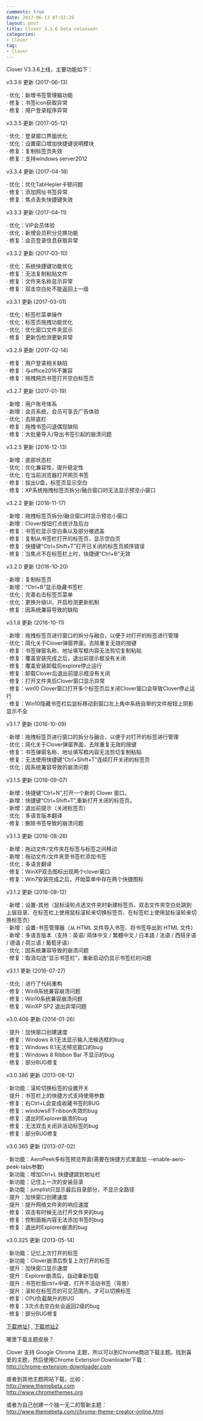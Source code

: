 ```yaml
---
comments: true
date: 2017-06-13 07:53:29
layout: post
title: Clover 3.3.6 beta released!
categories:
- Clover 
tag:
- Clover
---
```


Clover V3.3.6上线，主要功能如下：

v3.3.6 更新 (2017-06-13)

·   优化：新增书签管理器功能<br>
·   修复：书签icon获取异常<br>
·   修复：用户登录程序异常<br>

v3.3.5 更新 (2017-05-12)

·   优化：登录窗口界面优化<br>
·   优化：设置窗口增加快捷键说明模块<br>
·   修复：复制标签页失效<br>
·   修复：支持windows server2012<br>

v3.3.4 更新 (2017-04-18)

·   优化：优化TabHepler卡顿问题<br> 
·   修复：添加网址书签异常<br>
·   修复：焦点丢失快捷键失效<br>

v3.3.3 更新 (2017-04-11)

·   优化：VIP会员体验<br>
·   优化：新增会员积分兑换功能<br>
·   修复：会员登录信息获取异常<br>

v3.3.2 更新 (2017-03-10)

·   优化：系统快捷键功能优化<br>
·   修复：无法复制粘贴文件<br>
·   修复：文件夹名称显示异常<br>
·   修复：双击空白处不能返回上一级<br>

v3.3.1 更新 (2017-03-01)

·   优化：标签栏菜单操作<br>
·   优化：标签页拖拽功能优化<br>
·   优化：优化窗口文件夹显示<br>
·   修复：更新包检测更新异常<br>

v3.2.9 更新 (2017-02-14)

·   修复：用户登录相关缺陷<br>
·   修复：与office2016不兼容<br>
·   修复：拖拽网页书签打开空白标签页<br>

v3.2.7 更新 (2017-01-19)

·   新增：用户账号体系<br>
·   新增：会员系统，会员可享去广告体验<br>
·   优化：去除底栏<br>
·   修复：拖拽书签闪退偶现缺陷<br>
·   修复：大批量导入/导出书签引起的崩溃问题<br>

v3.2.5 更新 (2016-12-13)

·   新增：底部状态栏<br>
·   优化：优化兼容性，提升稳定性<br>
·   优化：在当前浏览器打开网页书签<br>
·   修复：拔出U盘，标签页显示空白<br>
·   修复：XP系统拖拽标签页拆分/融合窗口时无法显示预览小窗口<br>

v3.2.2 更新 (2016-11-17)

·   新增：拖拽标签页拆分/融合窗口时显示预览小窗口<br>
·   新增：Clover按钮打点统计及后台<br>
·   修复：书签栏显示空白条以及部分被遮盖<br>
·   修复：复制从书签栏打开的标签页，显示空白页<br>
·   修复：快捷键“Ctrl+Shift+T”打开已关闭的标签页顺序错误<br>
·   修复：当焦点不在标签栏上时，快捷键“Ctrl+B”无效<br>

v3.2.0 更新 (2016-10-20)

·   新增：复制标签页<br>
·   新增：“Ctrl+B”显示隐藏书签栏<br>
·   优化：完善右击标签页菜单<br>
·   优化：更换升级UI，开启检测更新机制<br>
·   修复：因系统兼容导致的缺陷<br>

v3.1.8 更新     (2016-10-11)

·   新增：拖拽标签页进行窗口的拆分与融合，以便于对打开的标签进行管理<br>
·   优化：简化关于Clover弹窗界面，去除重复无效的按键<br>
·   修复：书签弹窗名称、地址填写框内容无法剪切复制粘贴<br>
·   修复：覆盖安装完成之后，退出前提示框没有关闭<br>
·   修复：覆盖安装卸载后explore停止运行<br>
·   修复：卸载Clover后退出前提示框没有关闭<br>
·   修复：打开文件夹后Clover窗口显示异常<br>
·   修复：win10 Clover窗口打开多个标签页后关闭Clover窗口会导致Clover停止运行<br>
·   修复：Win10隐藏书签栏后鼠标移动到窗口左上角中系统自带的文件按钮上阴影显示不全<br>

v3.1.7 更新	(2016-10-09)

·   新增：拖拽标签页进行窗口的拆分与融合，以便于对打开的标签进行管理<br>
·   优化：简化关于Clover弹窗界面，去除重复无效的按键<br>
·   修复：书签弹窗名称、地址填写框内容无法剪切复制粘贴<br>
·   修复：无法使用快捷键“Ctrl+Shift+T”连续打开关闭的标签页<br>
·   优化：因系统兼容导致的崩溃问题<br>

v3.1.5 更新	(2016-09-07)

·   新增：快捷键“Ctrl+N”,打开一个新的 Clover 窗口。<br>
·   新增：快捷键“Ctrl+Shift+T”,重新打开关闭的标签页。<br>
·   新增：退出前提示（关闭标签页）<br>
·   优化：多语言版本翻译<br>
·   修复：删除书签导致的崩溃问题<br>

v3.1.3 更新     (2016-08-26)

·   新增：拖动文件/文件夹在标签与标签之间移动<br>
·   新增：拖动文件/文件夹至书签栏添加书签<br>
·   优化：多语言翻译<br>
·   修复：WinXP双击图标出现两个clover窗口<br>
·   修复：Win7安装完成之后，开始菜单中存在两个快捷图标<br>

v3.1.2 更新     (2016-08-12)

·   新增：设置-其他（鼠标滚轮点选文件夹时新建标签页、双击文件夹空白处跳到上层目录、在标签栏上使用鼠标滚轮来切换标签页、在标签栏上使用鼠标滚轮来切换标签页）<br>
·   新增：设置-书签管理器（从 HTML 文件导入书签、将书签导出到 HTML 文件）<br>
·   新增：多语言版本（支持：英语/ 简体中文 / 繁體中文 / 日本語 / 法语 / 西班牙语 / 德语 / 荷兰语 / 葡萄牙语）<br>
·   优化：因系统兼容导致的崩溃问题<br>
·   修复：取消勾选“显示书签栏”，重新启动仍显示书签栏的问题<br>

v3.1.1 更新	(2016-07-27)

·   优化：进行了代码重构<br>
·   修复：Win8系统兼容崩溃问题<br>
·   修复：Win10系统兼容崩溃问题<br>
·   修复：WinXP SP2 退出异常问题<br>

v3.0.406 更新 (2014-01-26)

·   提升：加快窗口创建速度<br>
·   修复：Windows 8.1无法显示输入法候选框的bug<br>
·   修复：Windows 8.1无法预览窗口的bug<br>
·   修复：Windows 8 Ribbon Bar 不显示的bug<br>
·   修复：部分BUG修复<br>

v3.0.386 更新 (2013-08-12)

·   新功能：滚轮切换标签的设置开关<br>
·   提升：书签栏上的快捷方式支持使用参数<br>
·   修复：右Ctrl+L会变成收藏书签的BUG<br>
·   修复：windows8下ribbon失效的bug<br>
·   修复：退出时Explorer崩溃的bug<br>
·   修复：无法双击关闭非活动标签的bug<br>
·   修复：部分BUG修复<br>

v3.0.365 更新 (2013-07-02)

·   新功能：AeroPeek多标签预览界面(需要在快捷方式里面加 --enable-aero-peek-tabs参数)<br>
·   新功能：增加Ctrl+L 快捷键跳到地址栏<br>
·   新功能：记住上一次的安装目录<br>
·   新功能：jumplist只显示最后目录部分，不显示全路径<br>
·   提升：加快窗口创建速度<br>
·   提升：提升网络文件夹的响应速度<br>
·   修复：双击有时候无法打开文件夹的bug<br>
·   修复：控制面板内容无法添加书签的bug<br>
·   修复：退出时Explorer崩溃的bug<br>

v3.0.325 更新 (2013-05-14)

·   新功能：记忆上次打开的标签<br>
·   新功能：Clover崩溃后恢复上次打开的标签<br>
·   提升：加快窗口显示速度<br>
·   提升：Explorer崩溃后，自动重新加载<br>
·   提升：书签栏按ctrl+中键，打开不活动书签（背景）<br>
·   提升：滚轮在标签页的可见范围内，才可以切换标签<br>
·   修复：CPU负载飙升的BUG<br>
·   修复：3次点击空白处会返回2级的bug<br>
·   修复：部分BUG修复<br>

<p><a href="http://ejie.me/download">下载地址1</a> ,  <a href="http://ejie.me/uploads/Clover_Setup_3.0.406.zip">下载地址2</a></p>

哪里下载主题皮肤？

Clover 支持 Google Chrome 主题，所以可以到Chrome商店下载主题。找到喜爱的主题，然后使用Chrome Extension Downloader下载：<br>
<a href="http://chrome-extension-downloader.com">http://chrome-extension-downloader.com</a>

或者到其他主题网站下载，比如：<br>
<a href="http://www.themebeta.com">http://www.themebeta.com</a><br>
<a href="http://www.chromethemes.org">http://www.chromethemes.org</a><br>

或者为自己创建一个独一无二的暂新主题：<br>
<a href="http://www.themebeta.com/chrome-theme-creator-online.html">http://www.themebeta.com/chrome-theme-creator-online.html</a><br>
